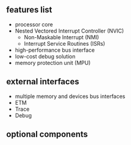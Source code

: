 ## features list

- processor core
- Nested Vectored Interrupt Controller (NVIC)
  - Non-Maskable Interrupt (NMI)
  - Interrupt Service Routines (ISRs)
- high-performance bus interface
- low-cost debug solution
- memory protection unit (MPU)

## external interfaces

- multiple memory and devices bus interfaces
- ETM
- Trace
- Debug

## optional components
